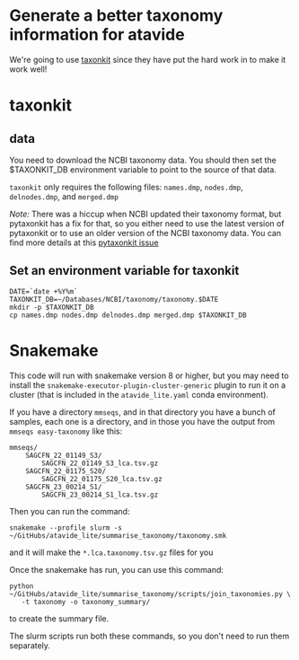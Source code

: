 # Generate a better taxonomy information for atavide

We're going to use [taxonkit](https://bioinf.shenwei.me/taxonkit/) since they have put the hard work in to make it work well!

# taxonkit

## data

You need to download the NCBI taxonomy data. You should then set the $TAXONKIT_DB environment variable to
point to the source of that data.

`taxonkit` only requires the following files: `names.dmp`, `nodes.dmp`, `delnodes.dmp`, and `merged.dmp`

_Note:_ There was a hiccup when NCBI updated their taxonomy format, but pytaxonkit has a fix for that, 
so you either need to use the latest version of pytaxonkit or to use an older version of the NCBI taxonomy data. 
You can find more details at this [pytaxonkit issue](https://github.com/bioforensics/pytaxonkit/issues/41)

## Set an environment variable for taxonkit

```
DATE=`date +%Y%m`
TAXONKIT_DB=~/Databases/NCBI/taxonomy/taxonomy.$DATE
mkdir -p $TAXONKIT_DB
cp names.dmp nodes.dmp delnodes.dmp merged.dmp $TAXONKIT_DB
```

# Snakemake

This code will run with snakemake version 8 or higher, but you may need to install the 
`snakemake-executor-plugin-cluster-generic` plugin to run it on a cluster (that is included
in the `atavide_lite.yaml` conda environment).

If you have a directory `mmseqs`, and in that directory you have a bunch of samples, each 
one is a directory, and in those you have the output from `mmseqs easy-taxonomy` like this:

```
mmseqs/
    SAGCFN_22_01149_S3/
        SAGCFN_22_01149_S3_lca.tsv.gz    
    SAGCFN_22_01175_S20/
        SAGCFN_22_01175_S20_lca.tsv.gz  
    SAGCFN_23_00214_S1/
        SAGCFN_23_00214_S1_lca.tsv.gz
```

Then you can run the command:

```
snakemake --profile slurm -s ~/GitHubs/atavide_lite/summarise_taxonomy/taxonomy.smk
```

and it will make the `*.lca.taxonomy.tsv.gz` files for you


Once the snakemake has run, you can use this command:

```
python ~/GitHubs/atavide_lite/summarise_taxonomy/scripts/join_taxonomies.py \
   -t taxonomy -o taxonomy_summary/
```

to create the summary file. 

The slurm scripts run both these commands, so you don't need to run them separately.
